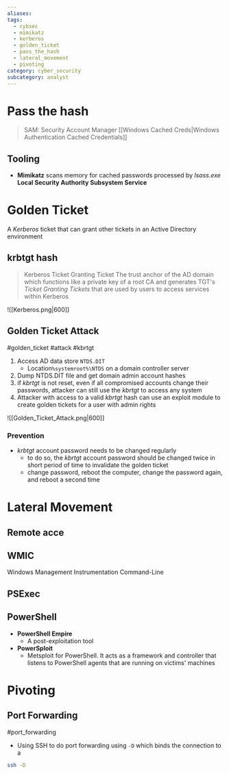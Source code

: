 ```yaml
---
aliases: 
tags:
  - cybsec
  - mimikatz
  - kerberos
  - golden_ticket
  - pass_the_hash
  - lateral_movement
  - pivoting
category: cyber_security
subcategory: analyst
---
```

# Pass the hash
> SAM: Security Account Manager 
> [[Windows Cached Creds|Windows Authentication Cached Credentials]]

## Tooling
- **Mimikatz**
scans memory for cached passwords processed by *lsass.exe* **Local Security Authority Subsystem Service**

# Golden Ticket
A *Kerberos* ticket that can grant other tickets in an Active Directory environment
## krbtgt hash
> Kerberos Ticket Granting Ticket
> The trust anchor of the AD domain which functions like a private key of a root CA and generates TGT's *Ticket Granting Tickets* that are used by users to access services within Kerberos

![[Kerberos.png|600]]

## Golden Ticket Attack
#golden_ticket #attack #kbrtgt
1. Access AD data store `NTDS.DIT` 
	- Location`%systemroot%\NTDS` on a domain controller server
2. Dump NTDS.DIT file and get domain admin account hashes
3. if *kbrtgt* is not reset, even if all compromised accounts change their passwords, attacker can still use the *kbrtgt* to access any system
4. Attacker with access to a valid *kbrtgt* hash can use an exploit module to create golden tickets for a user with admin rights

![[Golden_Ticket_Attack.png|600]]

### Prevention
- *krbtgt* account password needs to be changed regularly
	- to do so, the *kbrtgt* account password should be changed twice in short period of time to invalidate the golden ticket
	- change password, reboot the computer, change the password again, and reboot a second time

# Lateral Movement
## Remote acce
## WMIC
Windows Management Instrumentation Command-Line

## PSExec
## PowerShell
- **PowerShell Empire**
	- A post-exploitation tool
- **PowerSploit**
	- Metsploit for PowerShell. It acts as a framework and controller that listens to PowerShell agents that are running on victims' machines

# Pivoting
## Port Forwarding
#port_forwarding 
- Using SSH to do port forwarding using `-D` which binds the connection to a 
```sh
ssh -D
```
